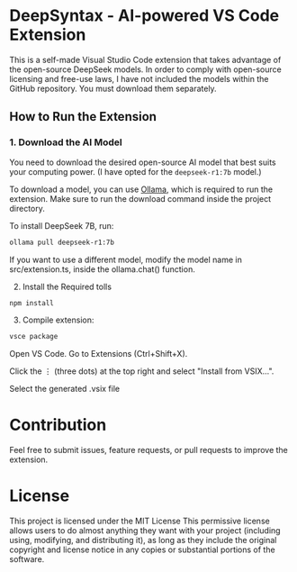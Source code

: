 # DeepSyntax - AI-powered VS Code Extension

This is a self-made Visual Studio Code extension that takes advantage of the open-source DeepSeek models. In order to comply with open-source licensing and free-use laws, I have not included the models within the GitHub repository. You must download them separately.

## How to Run the Extension

### 1. Download the AI Model

You need to download the desired open-source AI model that best suits your computing power. (I have opted for the `deepseek-r1:7b` model.)

To download a model, you can use [Ollama](https://ollama.ai/), which is required to run the extension. Make sure to run the download command inside the project directory.

To install DeepSeek 7B, run:

```bash
ollama pull deepseek-r1:7b
```
If you want to use a different model, modify the model name in src/extension.ts, inside the ollama.chat() function. 

2. Install the Required tolls
```bash
npm install
```

3. Compile extension:
   
```bash
vsce package
```
Open VS Code.
Go to Extensions (Ctrl+Shift+X).

Click the ⋮ (three dots) at the top right and select "Install from VSIX...".

Select the generated .vsix file

# Contribution
Feel free to submit issues, feature requests, or pull requests to improve the extension.

# License
This project is licensed under the MIT License
 This permissive license allows users to do almost anything they want with your project (including using, modifying, and distributing it), as long as they include the original copyright and license notice in any copies or substantial portions of the software.
